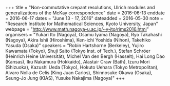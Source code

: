 +++
title = "Non-commutative crepant resolutions, Ulrich modules and generalizations of the McKay correspondence"
date = 2016-06-13
enddate = 2016-06-17
dates = "June 13 - 17, 2016"
dateadded = 2016-05-30
note = "Research Institute for Mathematical Sciences, Kyoto University, Japan"
webpage = "http://www.math.nagoya-u.ac.jp/~y-ito/rims2016.html"
organisers = "Yukari Ito (Nagoya), Osamu Iyama (Nagoya), Ryo Takahashi (Nagoya), Akira Ishii (Hiroshima), Ken-ichi Yoshida (Nihon), Takehiko Yasuda (Osaka)"
speakers = "Robin Hartshorne (Berkeley), Yujiro Kawamata (Tokyo), Shuji Saito (Tokyo Inst. of Tech.), Stefan Schröer (Heinrich Heine Universität), Michel Van den Bergh (Hasselt), Hai Long Dao (Kansas), Iku Nakamura (Hokkaido), Alastair Craw (Bath), Izuru Mori (Shizuoka), Kazushi Ueda (Tokyo), Hokuto Uehara (Tokyo Metropolitan), Alvaro Nolla de Celis (King Juan Carlos), Shinnosuke Okawa (Osaka), Seung-Jo Jung (KIAS), Yusuke Nakajima (Nagoya)"
+++
